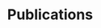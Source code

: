 ---
title: "Publications"
layout: single
classes: wide
permalink: /publication/
author_profile: true
---